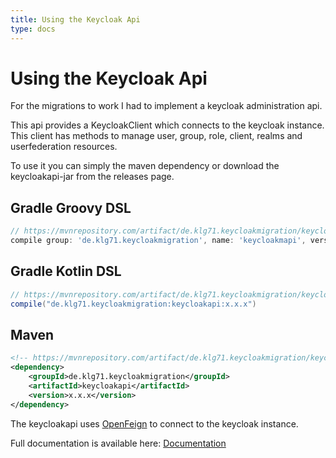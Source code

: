 ```yaml
---
title: Using the Keycloak Api
type: docs
---
```

# Using the Keycloak Api
For the migrations to work I had to implement a keycloak administration api.

This api provides a KeycloakClient which connects to the keycloak instance.
This client has methods to manage user, group, role, client, realms and userfederation resources.

To use it you can simply the maven dependency or download the keycloakapi-jar from the releases page.
## Gradle Groovy DSL
```groovy
// https://mvnrepository.com/artifact/de.klg71.keycloakmigration/keycloakmigration
compile group: 'de.klg71.keycloakmigration', name: 'keycloakmapi', version: 'x.x.x'
```
## Gradle Kotlin DSL
```groovy
// https://mvnrepository.com/artifact/de.klg71.keycloakmigration/keycloakmigration
compile("de.klg71.keycloakmigration:keycloakapi:x.x.x")
```
## Maven
```xml
<!-- https://mvnrepository.com/artifact/de.klg71.keycloakmigration/keycloakmigration -->
<dependency>
    <groupId>de.klg71.keycloakmigration</groupId>
    <artifactId>keycloakapi</artifactId>
    <version>x.x.x</version>
</dependency>
```

The keycloakapi uses [OpenFeign](https://github.com/OpenFeign/feign) to connect to the keycloak instance.

Full documentation is available here: [Documentation](/keycloakmigration/documentation/keycloakapi)

